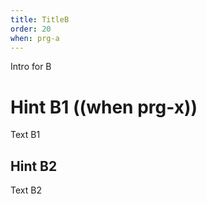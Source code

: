 ```yaml
---
title: TitleB
order: 20
when: prg-a
---
```


Intro for B

# Hint B1 ((when prg-x))
Text B1

## Hint B2
Text B2